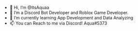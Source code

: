 - 👋 Hi, I’m @ItsAquaa
- 👀 I’m a Discord Bot Developer and Roblox Game Developer.
- 🌱 I’m currently learning App Development and Data Analyzing
- 📫 You can Reach to me via Discord! Aqua#5373
<!---
ItsAquaa/ItsAquaa is a ✨ special ✨ repository because its `README.md` (this file) appears on your GitHub profile.
You can click the Preview link to take a look at your changes.
--->
